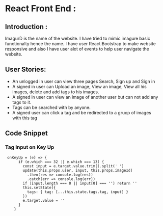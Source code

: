 
# React Front End : 


## Introduction :
ImagurD is the name of the website. I have tried to mimic imagure basic functionalty hence the name. I have user React Bootstrap to make website responsive and also I have user alot of events to help user navigate the website.


## User Stories:
- An unlogged in user can view three pages Search, Sign up and Sign in
- A signed in user can Upload an image, View an image, View all his images, delete and add tags to his images.
- A signed in user can view an image of another user but can not add any tags to it.
- Tags can be searched with by anyone.
- A signed user can click a tag and be redirected to a gruop of images with this tag

## Code Snippet

### Tag Input on Key Up
```
 onKeyUp = (e) => {
      if (e.which === 32 || e.which === 13) {
        const input = e.target.value.trim().split(' ')
        update(this.props.user, input, this.props.imageId)
          .then(res => console.log(res))
          .catch(err => console.log(err))
        if (input.length === 0 || input[0] === '') return ''
        this.setState({
          tags: { tag: [...this.state.tags.tag, input] }
        })
        e.target.value = ''
      }
    }
```
